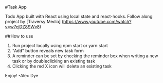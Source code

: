 #Task App 

Todo App built with React using local state and react-hooks.
Follow along project by [Traversy Media] (https://www.youtube.com/watch?v=w7ejDZ8SWv8)

##How to use

1. Run project locally using npm start or yarn start
2. "Add" button reveals new task form
3. A reminder can be set by checking the reminder box when writing a new task or by doubleclicking an existing task
4. Clicking the red X icon will delete an existing task

Enjoy!
-Alec Dye